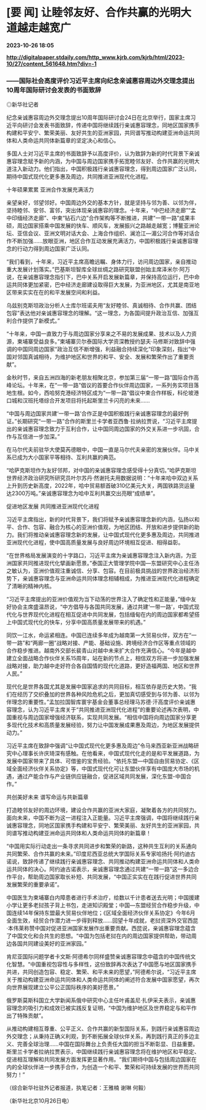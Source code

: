 # [要 闻] 让睦邻友好、合作共赢的光明大道越走越宽广

**2023-10-26 18:05**

**http://digitalpaper.stdaily.com/http_www.kjrb.com/kjrb/html/2023-10/27/content_561648.htm?div=-1**

### ——国际社会高度评价习近平主席向纪念亲诚惠容周边外交理念提出10周年国际研讨会发表的书面致辞

 ◎新华社记者

 纪念亲诚惠容周边外交理念提出10周年国际研讨会24日在北京举行，国家主席习近平向研讨会发表书面致辞，传递中国将继续践行亲诚惠容理念，同地区国家携手构建和平安宁、繁荣美丽、友好共生的亚洲家园，共同谱写推动构建亚洲命运共同体和人类命运共同体新篇章的坚定决心和信心。

 多国人士对习近平主席的书面致辞予以高度评价，认为致辞为新的时代背景下亲诚惠容理念赋予新的内涵，为中国与周边国家携手拓宽睦邻友好、合作共赢的光明大道注入新动力。他们指出，中国积极践行亲诚惠容理念，得到周边国家广泛认同，期待中国式现代化更多惠及周边，共同推进亚洲现代化进程。

 十年硕果累累 亚洲合作发展充满活力

 亲望亲好，邻望邻好。中国周边外交的基本方针，就是坚持与邻为善、以邻为伴，坚持睦邻、安邻、富邻，突出体现亲诚惠容的理念。十年来，“中巴经济走廊”“孟中印缅经济走廊”、中柬“钻石六边”合作架构等不断推进，共建“一带一路”成果丰硕，周边国家搭乘中国发展的快车、顺风车，发展振兴之路越走越宽；博鳌亚洲论坛、亚信会议、亚洲文明对话大会、上海合作组织、澜沧江—湄公河合作等对话合作不断加强……放眼亚洲，地区合作互动发展充满活力，中国积极践行亲诚惠容理念的行动力得到周边国家广泛认同。

 “我们看到，十年来，习近平主席高瞻远瞩、身体力行，访问周边国家，亲自推动重大发展计划落实。”巴基斯坦智库全球丝绸之路研究联盟创始主席泽米尔·阿万说，在亲诚惠容理念指引下，巴中关系开启发展新篇章，并保持高位运行，巴中命运共同体更加紧密，巴中经济走廊建设取得巨大发展，为亚洲地区，尤其是南亚地区带来实实在在的和平发展空间和利益。

 乌兹别克斯坦政治分析人士库尔班诺夫用“友好睦邻、真诚相待、合作共赢、团结包容”表达他对亲诚惠容理念的理解。“这一理念，为各国间提升政治互信、加强互利合作提供了新模式。”

 “十年来，中国一直致力于与周边国家分享来之不易的发展成果、技术以及人力资源，柬埔寨受益良多。”柬埔寨贝尔泰国际大学资深教授约瑟夫·马修斯对致辞中强调的中国同周边国家“政治互信不断增强，利益融合持续深化”印象深刻，指出“中国对邻国真诚相待，为维护地区和世界的和平、安全、发展和繁荣作出了重要贡献”。

 金秋时节，来自五洲四海的新老朋友相聚北京，参加第三届“一带一路”国际合作高峰论坛。十年来，在“一带一路”倡议的首要合作伙伴周边国家，一系列务实项目落地生根。如今，西哈努克港经济特区成为“一带一路”倡议中柬合作样板，科伦坡港口城和汉班托塔综合开发项目将托起斯里兰卡闪亮的未来……

 “中国与周边国家共建‘一带一路’合作正是中国积极践行亲诚惠容理念的最好例证。”长期研究“一带一路”合作的斯里兰卡学者亚西鲁·拉纳拉贾说，“习近平主席提出的亲诚惠容理念致力于互利合作，让中国同周边国家的外交关系进一步巩固，合作与互信进一步加深。”

 在马尔代夫前驻华大使莫芮德眼中，中国一直是马尔代夫亲密的发展伙伴。马中关系已成为大小国家平等相待、互利共赢的典范。

 “哈萨克斯坦作为友好邻邦，对中国的亲诚惠容理念感受得十分真切。”哈萨克斯坦世界经济政治研究所研究员叶尔苏丹·然谢托夫用数据说明：“十年来哈中双边关系上升到历史新高度，2022年，哈中贸易额首破310亿美元大关，两国铁路货运量达2300万吨。”亲诚惠容理念为哈中互利共赢交出亮眼“成绩单”。

 促进地区发展 共同推进亚洲现代化进程

 习近平主席指出，新的时代背景下，我们将赋予亲诚惠容理念新的内涵，弘扬以和平、合作、包容、融合为核心的亚洲价值观，为地区团结、开放和进步提供新的助力。我们将推动亲诚惠容理念新的发展，让中国式现代化更多惠及周边，共同推进亚洲现代化进程，使中国高质量发展与良好周边环境相互促进、相得益彰。

 “在世界格局发展演变的十字路口，习近平主席为亲诚惠容理念注入新内涵，为亚洲国家共同推进现代化擘画新愿景。”泰国正大管理学院中国—东盟研究中心主任汤之敏认为，亚洲价值观注重诚信、分享、包容。在目前极具挑战的世界政治经济形势下，亲诚惠容理念与亚洲命运共同体理念相辅相成，为推进亚洲现代化进程确定了清晰的精神内核。

 “习近平主席提出的亚洲价值观为当下动荡的世界注入了确定性和正能量，”缅中友好协会主席盛温昂说，“中方倡导与各国共同发展，通过共建‘一带一路’，中国式现代化与世界现代化进程在相互促进中共同发展，包括缅甸在内的周边国家都希望搭上中国式现代化的快车，分享中国高质量发展带来的机遇。”

 同饮一江水，命运紧相连。中国已连续多年成为越南第一大贸易伙伴，双方在“一带一路”和“两廊一圈”战略对接、产能、基础设施、跨境经济合作区等重点领域的合作稳步推进。越南外交部长裴青山对越中未来扩大合作充满信心。“今年是越中建立全面战略合作伙伴关系15周年，站在新的节点上，相信双方将进一步加强发展战略对接，助力越中走好符合各自国情的现代化道路，更好造福两国、地区和世界人民。”

 现代化是世界各国尤其是发展中国家追求的共同目标，相互依存是历史大势。“我们在经历了交织叠加的世界各种风险危机之后，更加真切感受到与邻为善、以邻为伴理念的重要性。”孟加拉国智库寰宇基金会董事总经理马苏德·汗高度评价亲诚惠容理念，认为习近平主席关于“共同推进亚洲现代化进程”的重要论述再次表明，中国重视与周边国家增强经济联系，实现共同发展。“相信中国将向周边国家分享更多现代化技术和高质量发展经验，努力让中国发展成果惠及周边，为地区发展提供动力。”

 习近平主席在致辞中强调“让中国式现代化更多惠及周边”令马来西亚新亚洲战略研究中心理事长许庆琦深有感触。在他看来，中国式现代化走的是和平发展道路，为发展中国家带来了具体、可借鉴的宝贵经验。“依托东盟—中国自由贸易协定、《区域全面经济伙伴关系协定》等，中国式现代化可让东盟伙伴享有中国庞大市场的机遇，通过产能合作与产业链供应链融合，促进区域共同发展，深化东盟-中国合作。”

 共创美好未来 谱写命运与共新篇章

 打造睦邻友好的周边环境，建设合作共赢的亚洲大家庭，凝聚着各方的共同努力。面向未来，中国不断为这一进程注入正能量。习近平主席强调，中国将继续践行亲诚惠容理念，同地区国家携手构建和平安宁、繁荣美丽、友好共生的亚洲家园，共同谱写推动构建亚洲命运共同体和人类命运共同体的新篇章！

 “中国用实际行动走出一条寻求共同进步和繁荣的新路，这种共生互利的关系通向共同繁荣、合作共赢的未来。”印度尼西亚总统大学国际关系专家哈扬托·阿约迪古诺说，致辞传递了继续践行亲诚惠容理念、共同推动构建亚洲命运共同体和人类命运共同体的决心。阿约迪古诺表示，亲诚惠容理念通过共建“一带一路”这一多边合作平台，帮助周边国家取长补短、共同发展，“中国正实实在在践行促进世界共同发展繁荣的重要承诺”。

 中国医生为柬埔寨白内障患者进行手术治疗，给数以千计患者送去光明；中国援建小学让更多老挝孩子背上书包，走进知识殿堂；中国—东盟经贸合作稳步升级，中国连续14年保持东盟最大贸易伙伴地位；《区域全面经济伙伴关系协定》今年6月全面生效，经贸合作潜力进一步得到释放……回望十年成就，老挝资深外交官西昆·本伟莱称赞中国对促进亚洲国家发展作出重要贡献。西昆说，亲诚惠容理念蕴含了中国文化和合共生的思想。“中国为包括老挝在内的周边国家提供帮助，带动周边各国共同建设美好的亚洲家园。”

 肯尼亚国际问题学者卡文斯·阿德希尔同样盛赞亲诚惠容理念中蕴含的中国传统文化智慧。“中国重视包容性与多样性，这份致辞再次表达了中国愿与地区国家携手共进，共同创造包容、稳定、繁荣、和平未来的愿望，”阿德希尔说，“习近平主席关于推动构建亚洲命运共同体和人类命运共同体的阐述符合发展中国家愿望，再次向世界展现建立公平公正国际秩序的美好愿景。”

 俄罗斯莫斯科国立大学新闻系俄中研究中心主任叶甫盖尼·扎伊采夫表示，亲诚惠容理念的吸引力和成效已被实践反复证明，“中国为维护地区及世界稳定与和平作出了特殊贡献”。

 从推动构建相互尊重、公平正义、合作共赢的新型国际关系，到践行亲诚惠容周边外交理念；从秉持正确义利观，到不断拓展全球伙伴关系，再到践行真正的多边主义、完善全球治理……中国在国际舞台上负责任大国的担当不断彰显、日益重要。斯里兰卡学者拉纳拉贾表示，中国继续践行亲诚惠容理念将在维护地区和平稳定、促进相互理解和共同发展方面发挥更显著作用。“我们期待中国与包括周边国家在内的全球伙伴进一步携手合作，为创造一个和平、繁荣和可持续发展的世界而共同努力！”

 （综合新华社驻外记者报道，执笔记者：王雅楠 谢琳 何毅）

 （新华社北京10月26日电）